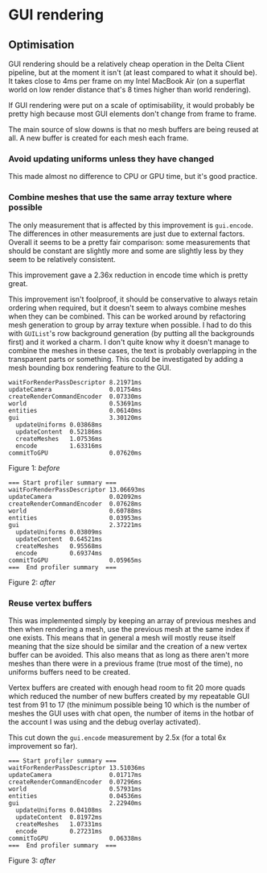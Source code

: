 # GUI rendering

## Optimisation

GUI rendering should be a relatively cheap operation in the Delta Client pipeline, but at the moment
it isn't (at least compared to what it should be). It takes close to 4ms per frame on my Intel
MacBook Air (on a superflat world on low render distance that's 8 times higher than world rendering).

If GUI rendering were put on a scale of optimisability, it would probably be pretty high because
most GUI elements don't change from frame to frame.

The main source of slow downs is that no mesh buffers are being reused at all. A new
buffer is created for each mesh each frame.

### Avoid updating uniforms unless they have changed

This made almost no difference to CPU or GPU time, but it's good practice.

### Combine meshes that use the same array texture where possible

The only measurement that is affected by this improvement is `gui.encode`. The differences in other
measurements are just due to external factors. Overall it seems to be a pretty fair comparison: some
measurements that should be constant are slightly more and some are slightly less by they seem to be
relatively consistent.

This improvement gave a 2.36x reduction in encode time which is pretty great.

This improvement isn't foolproof, it should be conservative to always retain ordering when required,
but it doesn't seem to always combine meshes when they can be combined. This can be worked around by
refactoring mesh generation to group by array texture when possible. I had to do this with
`GUIList`'s row background generation (by putting all the backgrounds first) and it worked a charm.
I don't quite know why it doesn't manage to combine the meshes in these cases, the text is probably
overlapping in the transparent parts or something. This could be investigated by adding a mesh
bounding box rendering feature to the GUI.

```
waitForRenderPassDescriptor 8.21971ms
updateCamera                0.01754ms
createRenderCommandEncoder  0.07330ms
world                       0.53691ms
entities                    0.06140ms
gui                         3.30120ms
  updateUniforms 0.03868ms
  updateContent  0.52186ms
  createMeshes   1.07536ms
  encode         1.63316ms
commitToGPU                 0.07620ms
```
Figure 1: *before*

```
=== Start profiler summary ===
waitForRenderPassDescriptor 13.06693ms
updateCamera                0.02092ms
createRenderCommandEncoder  0.07628ms
world                       0.60788ms
entities                    0.03953ms
gui                         2.37221ms
  updateUniforms 0.03809ms
  updateContent  0.64521ms
  createMeshes   0.95568ms
  encode         0.69374ms
commitToGPU                 0.05965ms
===  End profiler summary  ===
```
Figure 2: *after*

### Reuse vertex buffers

This was implemented simply by keeping an array of previous meshes and then when rendering a mesh,
use the previous mesh at the same index if one exists. This means that in general a mesh will mostly
reuse itself meaning that the size should be similar and the creation of a new vertex buffer can be
avoided. This also means that as long as there aren't more meshes than there were in a previous
frame (true most of the time), no uniforms buffers need to be created.

Vertex buffers are created with enough head room to fit 20 more quads which reduced the number of
new buffers created by my repeatable GUI test from 91 to 17 (the minimum possible being 10 which is
the number of meshes the GUI uses with chat open, the number of items in the hotbar of the account I
was using and the debug overlay activated).

This cut down the `gui.encode` measurement by 2.5x (for a total 6x improvement so far).

```
=== Start profiler summary ===
waitForRenderPassDescriptor 13.51036ms
updateCamera                0.01717ms
createRenderCommandEncoder  0.07296ms
world                       0.57931ms
entities                    0.04536ms
gui                         2.22940ms
  updateUniforms 0.04108ms
  updateContent  0.81972ms
  createMeshes   1.07331ms
  encode         0.27231ms
commitToGPU                 0.06338ms
===  End profiler summary  ===
```
Figure 3: *after*
